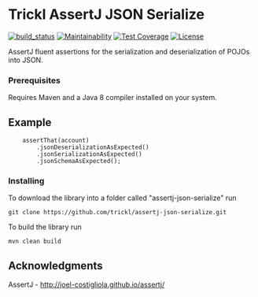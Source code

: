 # Trickl AssertJ JSON Serialize

[![build_status](https://travis-ci.com/trickl/assertj-json-serialize.svg?branch=master)](https://travis-ci.com/trickl/assertj-json-serialize)
[![Maintainability](https://api.codeclimate.com/v1/badges/1f66926c8f391be20ad4/maintainability)](https://codeclimate.com/github/trickl/assertj-json-serialize/maintainability)
[![Test Coverage](https://api.codeclimate.com/v1/badges/1f66926c8f391be20ad4/test_coverage)](https://codeclimate.com/github/trickl/assertj-json-serialize/test_coverage)
[![License](https://img.shields.io/badge/License-Apache%202.0-blue.svg)](https://opensource.org/licenses/Apache-2.0)

AssertJ fluent assertions for the serialization and deserialization of POJOs into JSON.

### Prerequisites

Requires Maven and a Java 8 compiler installed on your system.

## Example

```
    assertThat(account)
        .jsonDeserializationAsExpected()
        .jsonSerializationAsExpected()
        .jsonSchemaAsExpected();
```

### Installing

To download the library into a folder called "assertj-json-serialize" run

```
git clone https://github.com/trickl/assertj-json-serialize.git
```

To build the library run

```
mvn clean build
```

## Acknowledgments

AssertJ - http://joel-costigliola.github.io/assertj/
